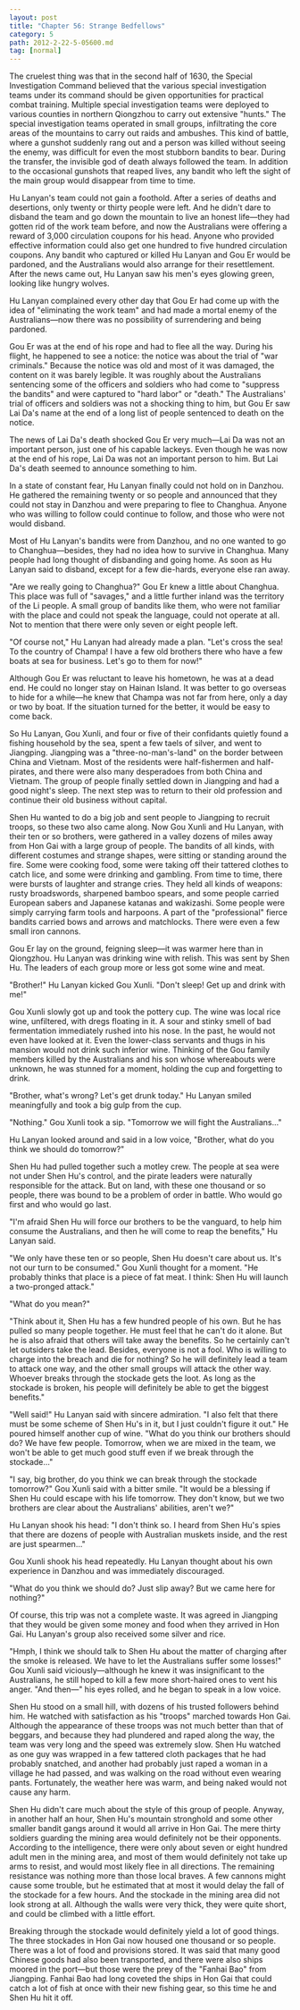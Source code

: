 ```yaml
---
layout: post
title: "Chapter 56: Strange Bedfellows"
category: 5
path: 2012-2-22-5-05600.md
tag: [normal]
---
```


The cruelest thing was that in the second half of 1630, the Special Investigation Command believed that the various special investigation teams under its command should be given opportunities for practical combat training. Multiple special investigation teams were deployed to various counties in northern Qiongzhou to carry out extensive "hunts." The special investigation teams operated in small groups, infiltrating the core areas of the mountains to carry out raids and ambushes. This kind of battle, where a gunshot suddenly rang out and a person was killed without seeing the enemy, was difficult for even the most stubborn bandits to bear. During the transfer, the invisible god of death always followed the team. In addition to the occasional gunshots that reaped lives, any bandit who left the sight of the main group would disappear from time to time.

Hu Lanyan's team could not gain a foothold. After a series of deaths and desertions, only twenty or thirty people were left. And he didn't dare to disband the team and go down the mountain to live an honest life—they had gotten rid of the work team before, and now the Australians were offering a reward of 3,000 circulation coupons for his head. Anyone who provided effective information could also get one hundred to five hundred circulation coupons. Any bandit who captured or killed Hu Lanyan and Gou Er would be pardoned, and the Australians would also arrange for their resettlement. After the news came out, Hu Lanyan saw his men's eyes glowing green, looking like hungry wolves.

Hu Lanyan complained every other day that Gou Er had come up with the idea of "eliminating the work team" and had made a mortal enemy of the Australians—now there was no possibility of surrendering and being pardoned.

Gou Er was at the end of his rope and had to flee all the way. During his flight, he happened to see a notice: the notice was about the trial of "war criminals." Because the notice was old and most of it was damaged, the content on it was barely legible. It was roughly about the Australians sentencing some of the officers and soldiers who had come to "suppress the bandits" and were captured to "hard labor" or "death." The Australians' trial of officers and soldiers was not a shocking thing to him, but Gou Er saw Lai Da's name at the end of a long list of people sentenced to death on the notice.

The news of Lai Da's death shocked Gou Er very much—Lai Da was not an important person, just one of his capable lackeys. Even though he was now at the end of his rope, Lai Da was not an important person to him. But Lai Da's death seemed to announce something to him.

In a state of constant fear, Hu Lanyan finally could not hold on in Danzhou. He gathered the remaining twenty or so people and announced that they could not stay in Danzhou and were preparing to flee to Changhua. Anyone who was willing to follow could continue to follow, and those who were not would disband.

Most of Hu Lanyan's bandits were from Danzhou, and no one wanted to go to Changhua—besides, they had no idea how to survive in Changhua. Many people had long thought of disbanding and going home. As soon as Hu Lanyan said to disband, except for a few die-hards, everyone else ran away.

"Are we really going to Changhua?" Gou Er knew a little about Changhua. This place was full of "savages," and a little further inland was the territory of the Li people. A small group of bandits like them, who were not familiar with the place and could not speak the language, could not operate at all. Not to mention that there were only seven or eight people left.

"Of course not," Hu Lanyan had already made a plan. "Let's cross the sea! To the country of Champa! I have a few old brothers there who have a few boats at sea for business. Let's go to them for now!"

Although Gou Er was reluctant to leave his hometown, he was at a dead end. He could no longer stay on Hainan Island. It was better to go overseas to hide for a while—he knew that Champa was not far from here, only a day or two by boat. If the situation turned for the better, it would be easy to come back.

So Hu Lanyan, Gou Xunli, and four or five of their confidants quietly found a fishing household by the sea, spent a few taels of silver, and went to Jiangping. Jiangping was a "three-no-man's-land" on the border between China and Vietnam. Most of the residents were half-fishermen and half-pirates, and there were also many desperadoes from both China and Vietnam. The group of people finally settled down in Jiangping and had a good night's sleep. The next step was to return to their old profession and continue their old business without capital.

Shen Hu wanted to do a big job and sent people to Jiangping to recruit troops, so these two also came along. Now Gou Xunli and Hu Lanyan, with their ten or so brothers, were gathered in a valley dozens of miles away from Hon Gai with a large group of people. The bandits of all kinds, with different costumes and strange shapes, were sitting or standing around the fire. Some were cooking food, some were taking off their tattered clothes to catch lice, and some were drinking and gambling. From time to time, there were bursts of laughter and strange cries. They held all kinds of weapons: rusty broadswords, sharpened bamboo spears, and some people carried European sabers and Japanese katanas and wakizashi. Some people were simply carrying farm tools and harpoons. A part of the "professional" fierce bandits carried bows and arrows and matchlocks. There were even a few small iron cannons.

Gou Er lay on the ground, feigning sleep—it was warmer here than in Qiongzhou. Hu Lanyan was drinking wine with relish. This was sent by Shen Hu. The leaders of each group more or less got some wine and meat.

"Brother!" Hu Lanyan kicked Gou Xunli. "Don't sleep! Get up and drink with me!"

Gou Xunli slowly got up and took the pottery cup. The wine was local rice wine, unfiltered, with dregs floating in it. A sour and stinky smell of bad fermentation immediately rushed into his nose. In the past, he would not even have looked at it. Even the lower-class servants and thugs in his mansion would not drink such inferior wine. Thinking of the Gou family members killed by the Australians and his son whose whereabouts were unknown, he was stunned for a moment, holding the cup and forgetting to drink.

"Brother, what's wrong? Let's get drunk today." Hu Lanyan smiled meaningfully and took a big gulp from the cup.

"Nothing." Gou Xunli took a sip. "Tomorrow we will fight the Australians..."

Hu Lanyan looked around and said in a low voice, "Brother, what do you think we should do tomorrow?"

Shen Hu had pulled together such a motley crew. The people at sea were not under Shen Hu's control, and the pirate leaders were naturally responsible for the attack. But on land, with these one thousand or so people, there was bound to be a problem of order in battle. Who would go first and who would go last.

"I'm afraid Shen Hu will force our brothers to be the vanguard, to help him consume the Australians, and then he will come to reap the benefits," Hu Lanyan said.

"We only have these ten or so people, Shen Hu doesn't care about us. It's not our turn to be consumed." Gou Xunli thought for a moment. "He probably thinks that place is a piece of fat meat. I think: Shen Hu will launch a two-pronged attack."

"What do you mean?"

"Think about it, Shen Hu has a few hundred people of his own. But he has pulled so many people together. He must feel that he can't do it alone. But he is also afraid that others will take away the benefits. So he certainly can't let outsiders take the lead. Besides, everyone is not a fool. Who is willing to charge into the breach and die for nothing? So he will definitely lead a team to attack one way, and the other small groups will attack the other way. Whoever breaks through the stockade gets the loot. As long as the stockade is broken, his people will definitely be able to get the biggest benefits."

"Well said!" Hu Lanyan said with sincere admiration. "I also felt that there must be some scheme of Shen Hu's in it, but I just couldn't figure it out." He poured himself another cup of wine. "What do you think our brothers should do? We have few people. Tomorrow, when we are mixed in the team, we won't be able to get much good stuff even if we break through the stockade..."

"I say, big brother, do you think we can break through the stockade tomorrow?" Gou Xunli said with a bitter smile. "It would be a blessing if Shen Hu could escape with his life tomorrow. They don't know, but we two brothers are clear about the Australians' abilities, aren't we?"

Hu Lanyan shook his head: "I don't think so. I heard from Shen Hu's spies that there are dozens of people with Australian muskets inside, and the rest are just spearmen..."

Gou Xunli shook his head repeatedly. Hu Lanyan thought about his own experience in Danzhou and was immediately discouraged.

"What do you think we should do? Just slip away? But we came here for nothing?"

Of course, this trip was not a complete waste. It was agreed in Jiangping that they would be given some money and food when they arrived in Hon Gai. Hu Lanyan's group also received some silver and rice.

"Hmph, I think we should talk to Shen Hu about the matter of charging after the smoke is released. We have to let the Australians suffer some losses!" Gou Xunli said viciously—although he knew it was insignificant to the Australians, he still hoped to kill a few more short-haired ones to vent his anger. "And then—" his eyes rolled, and he began to speak in a low voice.

Shen Hu stood on a small hill, with dozens of his trusted followers behind him. He watched with satisfaction as his "troops" marched towards Hon Gai. Although the appearance of these troops was not much better than that of beggars, and because they had plundered and raped along the way, the team was very long and the speed was extremely slow. Shen Hu watched as one guy was wrapped in a few tattered cloth packages that he had probably snatched, and another had probably just raped a woman in a village he had passed, and was walking on the road without even wearing pants. Fortunately, the weather here was warm, and being naked would not cause any harm.

Shen Hu didn't care much about the style of this group of people. Anyway, in another half an hour, Shen Hu's mountain stronghold and some other smaller bandit gangs around it would all arrive in Hon Gai. The mere thirty soldiers guarding the mining area would definitely not be their opponents. According to the intelligence, there were only about seven or eight hundred adult men in the mining area, and most of them would definitely not take up arms to resist, and would most likely flee in all directions. The remaining resistance was nothing more than those local braves. A few cannons might cause some trouble, but he estimated that at most it would delay the fall of the stockade for a few hours. And the stockade in the mining area did not look strong at all. Although the walls were very thick, they were quite short, and could be climbed with a little effort.

Breaking through the stockade would definitely yield a lot of good things. The three stockades in Hon Gai now housed one thousand or so people. There was a lot of food and provisions stored. It was said that many good Chinese goods had also been transported, and there were also ships moored in the port—but those were the prey of the "Fanhai Bao" from Jiangping. Fanhai Bao had long coveted the ships in Hon Gai that could catch a lot of fish at once with their new fishing gear, so this time he and Shen Hu hit it off.